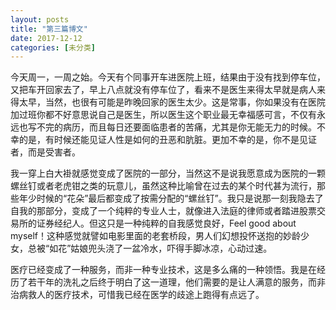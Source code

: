 ```yaml
---
layout: posts
title: "第三篇博文"
date: 2017-12-12
categories: [未分类]
---
```


今天周一，一周之始。今天有个同事开车进医院上班，结果由于没有找到停车位，又把车开回家去了，早上八点就没有停车位了，看来不是医生来得太早就是病人来得太早，当然，也很有可能是昨晚回家的医生太少。这是常事，你如果没有在医院加过班你都不好意思说自己是医生，所以医生这个职业最无幸福感可言，不仅有永远也写不完的病历，而且每日还要面临患者的苦痛，尤其是你无能无力的时候。不幸的是，有时候还能见证人性是如何的丑恶和肮脏。更加不幸的是，你不是见证者，而是受害者。

我一穿上白大褂就感觉变成了医院的一部分，当然这不是说我愿意成为医院的一颗螺丝钉或者老虎钳之类的玩意儿，虽然这种比喻曾在过去的某个时代甚为流行，那些年少时候的“花朵”最后都变成了按需分配的“螺丝钉”。我只是说那一刻我隐去了自我的那部分，变成了一个纯粹的专业人士，就像进入法庭的律师或者踏进股票交易所的证券经纪人。但这只是一种纯粹的自我感觉良好，Feel good about myself！这种感觉就譬如电影里面的老套桥段，男人们幻想投怀送抱的妙龄少女，总被“如花”姑娘兜头浇了一盆冷水，吓得手脚冰凉，心动过速。

医疗已经变成了一种服务，而非一种专业技术，这是多么痛的一种领悟。我是在经历了若干年的洗礼之后终于明白了这一道理，他们需要的是让人满意的服务，而非治病救人的医疗技术，可惜我已经在医学的歧途上跑得有点远了。
